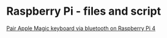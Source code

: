 # Raspberry Pi - files and script

[Pair Apple Magic keyboard via bluetooth on Raspberry Pi 4](./rpi4_magic_keyboard_via_bluetooth)
